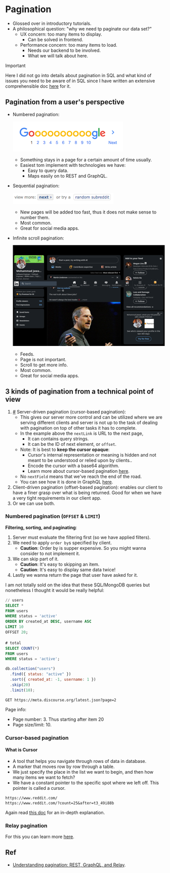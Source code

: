# Pagination

- Glossed over in introductory tutorials.
- A philosophical question: "why we need tp paginate our data set?"
  - UX concern: too many items to display.
    - Can be solved in frontend.
  - Performance concern: too many items to load.
    - Needs our backend to be involved.
    - What we will talk about here.

> [!IMPORTANT]
>
> Here I did not go into details about pagination in SQL and what kind of issues you need to be aware of in SQL since I have written an extensive comprehensible doc [here](https://github.com/kasir-barati/sql/blob/main/docs/select/pagination.md) for it.

## Pagination from a user's perspective

- Numbered pagination:

  ![Google pagination UX](./assets/google-pagination-ux.png)

  - Something stays in a page for a certain amount of time usually.
  - Easiest tom implement with technologies we have:
    - Easy to query data.
    - Maps easily on to REST and GraphQL.

- Sequential pagination:

  ![Reddit pagination UX](./assets/reddit-pagination-ux.png)

  - New pages will be added too fast, thus it does not make sense to number them.
  - Most common.
  - Great for social media apps.

- Infinite scroll pagination:

  ![LinkedIn pagination UX](./assets/linkedin-pagination-ux.png)

  - Feeds.
  - Page is not important.
  - Scroll to get more info.
  - Most common.
  - Great for social media apps.

## 3 kinds of pagination from a technical point of view

1.  <a href="#cursorBasedPagination" id="cursorBasedPagination">#</a> Server-driven pagination (cursor-based pagination):
    - This gives our server more control and can be utilized where we are serving different clients and server is not up to the task of dealing with pagination on top of other tasks it has to complete.
    - In the example above the `nextLink` is URL to the next page,
      - It can contains query strings.
      - It can be the ID of next element, or `offset`.
    - Note: It is best to **keep the cursor opaque**:
      - Cursor's internal representation or meaning is hidden and not meant to be understood or relied upon by clients..
      - Encode the cursor with a base64 algorithm.
      - Learn more about cursor-based pagination [here](#cursor-based-pagination).
    - No `nextField` means that we've reach the end of the road.
    - You can see how it is done in GraphQL [here](https://github.com/kasir-barati/graphql-js-ts/tree/main/docs/best-practices/pagination.md).
2.  Client-driven pagination (offset-based pagination): enables our client to have a finer grasp over what is being returned. Good for when we have a very tight requirements in our client app.
3.  Or we can use both.

### Numbered pagination (`OFFSET` & `LIMIT`)

**Filtering, sorting, and paginating**:

1. Server must evaluate the filtering first (so we have applied filters).
2. We need to apply `order by`s specified by client.
   - **Caution**: Order by is supper expensive. So you might wanna consider to not implement it.
3. We can skip part of it.
   - **Caution**: It's easy to skipping an item.
   - **Caution**: It's easy to display same data twice!
4. Lastly we wanna return the page that user have asked for it.

I am not totally sold on the idea that these SQL/MongoDB queries but nonetheless I thought it would be really helpful:

```sql
// users
SELECT *
FROM users
WHERE status = 'active'
ORDER BY created_at DESC, username ASC
LIMIT 10
OFFSET 20;

# total
SELECT COUNT(*)
FROM users
WHERE status = 'active';
```

```js
db.collection("users")
  .find({ status: "active" })
  .sort({ created_at: -1, username: 1 })
  .skip(20)
  .limit(10);
```

```http
GET https://meta.discourse.org/latest.json?page=2
```

Page info:

- Page number: 3. Thus starting after item 20
- Page size/limit: 10.

### Cursor-based pagination

#### What is Cursor

- A tool that helps you navigate through rows of data in database.
- A marker that moves row by row through a table.
- We just specify the place in the list we want to begin, and then how many items we want to fetch?
- We have a constant pointer to the specific spot where we left off. This pointer is called a cursor.

```http
https://www.reddit.com/
https://www.reddit.com/?count=25&after=t3_49i88b
```

Again read [this doc](https://github.com/kasir-barati/sql/blob/main/docs/select/pagination.md) for an in-depth explanation.

### Relay pagination

For this you can learn more [here](https://github.com/kasir-barati/graphql-js-ts/blob/main/docs/best-practices/pagination.md).

## Ref

- [Understanding pagination: REST, GraphQL, and Relay](https://www.apollographql.com/blog/understanding-pagination-rest-graphql-and-relay).
